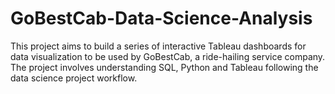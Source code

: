 # GoBestCab-Data-Science-Analysis
This project aims to build a series of interactive Tableau dashboards for data visualization to be used by GoBestCab, a ride-hailing service company. The project involves understanding SQL, Python and Tableau following the data science project workflow.
